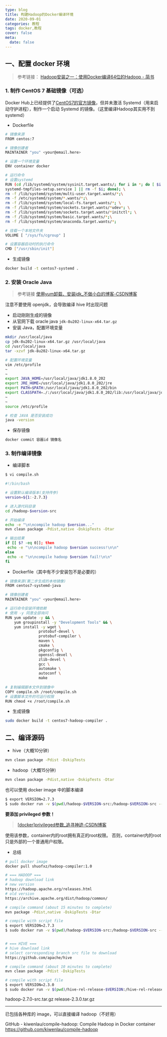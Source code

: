 ```yaml
---
type: blog
title: 构建Hadoop的Docker编译环境
date: 2020-09-01
categories: 教程
tags: docker,教程
cover: false
meta:
  date: false
---
```




## 一、配置 docker 环境

> 参考链接：
> [Hadoop安装之一：使用Docker编译64位的Hadoop - 简书](https://www.jianshu.com/p/0d3c17b4dddb)

### 1. 制作 CentOS 7 基础镜像（可选）

Docker Hub上已经提供了[CentOS7的官方镜像](https://link.jianshu.com?t=https://hub.docker.com/_/centos/)，但并未激活 Systemd（用来启动守护进程），制作一个启动 Systemd 的镜像。（这里编译Hadoop其实用不到systemd）

- Dockerfile

```bash
# 镜像来源
FROM centos:7

# 镜像创建者
MAINTAINER "you" <your@email.here>

# 设置一个环境变量
ENV container docker

# 运行命令
# 设置systemd
RUN (cd /lib/systemd/system/sysinit.target.wants/; for i in *; do [ $i == \
systemd-tmpfiles-setup.service ] || rm -f $i; done); \
rm -f /lib/systemd/system/multi-user.target.wants/*;\
rm -f /etc/systemd/system/*.wants/*;\
rm -f /lib/systemd/system/local-fs.target.wants/*; \
rm -f /lib/systemd/system/sockets.target.wants/*udev*; \
rm -f /lib/systemd/system/sockets.target.wants/*initctl*; \
rm -f /lib/systemd/system/basic.target.wants/*;\
rm -f /lib/systemd/system/anaconda.target.wants/*;

# 挂载一个本地文件夹
VOLUME [ "/sys/fs/cgroup" ]

# 设置容器启动时的执行命令
CMD ["/usr/sbin/init"]
```

- 生成镜像

```bash
docker build -t centos7-systemd .
```



### 2. 安装 Oracle Java

> 参考链接
> [使用yum卸载、安装jdk_不做小白的博客-CSDN博客](https://blog.csdn.net/weixin_40651304/article/details/78833642)

注意不要使用 openjdk，会导致编译 hive 时出现问题

- 启动刚刚生成的镜像
- 从官网下载 oracle java `jdk-8u202-linux-x64.tar.gz`
- 安装 Java，配置环境变量

```bash
mkdir /usr/local/java
cp jdk-8u202-linux-x64.tar.gz /usr/local/java
cd /usr/local/java
tar -xzvf jdk-8u202-linux-x64.tar.gz

# 配置环境变量
vim /etc/profile
~
~
export JAVA_HOME=/usr/local/java/jdk1.8.0_202
export JRE_HOME=/usr/local/java/jdk1.8.0_202/jre  
export PATH=$PATH:/usr/local/java/jdk1.8.0_202/bin  
export CLASSPATH=./:/usr/local/java/jdk1.8.0_202/lib:/usr/local/java/jdk1.8.0_202/jre/lib
~
~
source /etc/profile

# 检查 JAVA 是否安装成功
java -version
```

- 保存镜像

```bash
docker commit 容器id 镜像名
```



### 3. 制作编译镜像

- 编译脚本

```bash
$ vi compile.sh

#!/bin/bash

# 设置默认编译版本(支持传参)
version=${1:-2.7.3}

# 进入源代码目录
cd /hadoop-$version-src

# 开始编译
echo -e "\n\ncompile hadoop $version..."
mvn clean package -Pdist,native -DskipTests -Dtar

# 输出结果
if [[ $? -eq 0]]; then
 echo -e "\n\ncompile hadoop $version success!\n\n"
else
 echo -e "\n\ncompile hadoop $version fail!\n\n"
fi
```

- Dockerfile（其中有不少安装包不是必要的）

```bash
# 镜像来源(第二步生成的本地镜像)
FROM centos7-systemd-java

# 镜像创建者
MAINTAINER "you" <your@email.here>

# 运行命令安装环境依赖
# 使用 -y 同意全部询问
RUN yum update -y && \
    yum groupinstall -y "Development Tools" && \
    yum install -y wget \
               protobuf-devel \
               protobuf-compiler \
               maven \
               cmake \
               pkgconfig \
               openssl-devel \
               zlib-devel \
               gcc \
               automake \
               autoconf \
               make
               
# 复制编辑脚本文件到镜像中
COPY compile.sh /root/compile.sh
# 设置脚本文件的可运行权限
RUN chmod +x /root/compile.sh
```

- 生成镜像

```bash
sudo docker build -t centos7-hadoop-compiler .
```



## 二、编译源码

- hive（大概10分钟）

```bash
mvn clean package -Pdist -DskipTests
```

- hadoop（大概15分钟）

```bash
mvn clean package -Pdist,native -DskipTests -Dtar
```

也可以使用 docker image 中的脚本编译

```bash
$ export VERSION=2.7.3
$ sudo docker run -v $(pwd)/hadoop-$VERSION-src:/hadoop-$VERSION-src --privileged=true  centos7-hadoop-complier /root/compile.sh $VERSION
```

**要添加 privileged 参数！**

> [[docker]privileged参数_追寻神迹-CSDN博客](https://blog.csdn.net/halcyonbaby/article/details/43499409)

使用该参数，container内的root拥有真正的root权限。
否则，container内的root只是外部的一个普通用户权限。



- 总结

```bash
# pull docker image
docker pull shuofxz/hadoop-compiler:1.0

# === HADOOP ===
# hadoop download link
# new version
https://hadoop.apache.org/releases.html
# old version
https://archive.apache.org/dist/hadoop/common/

# compile command (about 15 minutes to complete)
mvn package -Pdist,native -DskipTests -Dtar

# compile with script file
$ export VERSION=2.7.3
$ sudo docker run -v $(pwd)/hadoop-$VERSION-src:/hadoop-$VERSION-src --privileged=true shuofxz/hadoop-compiler:1.0 /root/hadoop-compile.sh $VERSION


# === HIVE ===
# hive download link
# select corresponding branch src file to download
https://github.com/apache/hive

# compile command (about 10 minutes to complete)
mvn clean package -Pdist -DskipTests

# compile with script file
$ export VERSION=2.3.0
$ sudo docker run -v $(pwd)/hive-rel-release-$VERSION:/hive-rel-release-$VERSION --privileged=true shuofxz/hadoop-compiler:1.0 /root/hive-compile.sh $VERSION
```





hadoop-2.7.0-src.tar.gz  release-2.3.0.tar.gz



---

已包括各种库的 image，可以直接编译 hadoop（不好用）

GitHub - kiwenlau/compile-hadoop: Compile Hadoop in Docker container
https://github.com/kiwenlau/compile-hadoop

